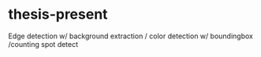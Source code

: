 # thesis-present
Edge detection w/ background extraction / color detection w/ boundingbox /counting spot detect 
